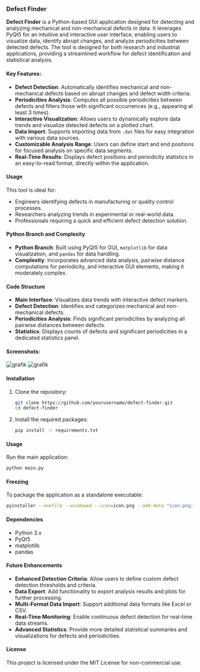 ### Defect Finder

**Defect Finder** is a Python-based GUI application designed for detecting and analyzing mechanical and non-mechanical defects in data. It leverages PyQt5 for an intuitive and interactive user interface, enabling users to visualize data, identify abrupt changes, and analyze periodicities between detected defects. The tool is designed for both research and industrial applications, providing a streamlined workflow for defect identification and statistical analysis.

#### Key Features:
- **Defect Detection**: Automatically identifies mechanical and non-mechanical defects based on abrupt changes and defect width criteria.
- **Periodicities Analysis**: Computes all possible periodicities between defects and filters those with significant occurrences (e.g., appearing at least 3 times).
- **Interactive Visualization**: Allows users to dynamically explore data trends and visualize detected defects on a plotted chart.
- **Data Import**: Supports importing data from `.dat` files for easy integration with various data sources.
- **Customizable Analysis Range**: Users can define start and end positions for focused analysis on specific data segments.
- **Real-Time Results**: Displays defect positions and periodicity statistics in an easy-to-read format, directly within the application.

#### Usage
This tool is ideal for:
- Engineers identifying defects in manufacturing or quality control processes.
- Researchers analyzing trends in experimental or real-world data.
- Professionals requiring a quick and efficient defect detection solution.

#### Python Branch and Complexity
- **Python Branch**: Built using PyQt5 for GUI, `matplotlib` for data visualization, and `pandas` for data handling.
- **Complexity**: Incorporates advanced data analysis, pairwise distance computations for periodicity, and interactive GUI elements, making it moderately complex.

#### Code Structure
- **Main Interface**: Visualizes data trends with interactive defect markers.
- **Defect Detection**: Identifies and categorizes mechanical and non-mechanical defects.
- **Periodicities Analysis**: Finds significant periodicities by analyzing all pairwise distances between defects.
- **Statistics**: Displays counts of defects and significant periodicities in a dedicated statistics panel.

#### Screenshots:

![grafik](https://github.com/user-attachments/assets/f3000a47-d68d-4c67-8389-f82a026d2329)
![grafik](https://github.com/user-attachments/assets/28460fee-92e2-42cf-accb-3a3459d4f532)

#### Installation
1. Clone the repository:
   ```sh
   git clone https://github.com/yourusername/defect-finder.git
   cd defect-finder
   ```

2. Install the required packages:
   ```sh
   pip install -r requirements.txt
   ```

#### Usage
Run the main application:
```sh
python main.py
```

#### Freezing
To package the application as a standalone executable:
```sh
pyinstaller --onefile --windowed --icon=icon.png --add-data "icon.png;." --name "Defect Finder" main.py
```

#### Dependencies
- Python 3.x
- PyQt5
- matplotlib
- pandas

#### Future Enhancements
- **Enhanced Detection Criteria**: Allow users to define custom defect detection thresholds and criteria.
- **Data Export**: Add functionality to export analysis results and plots for further processing.
- **Multi-Format Data Import**: Support additional data formats like Excel or CSV.
- **Real-Time Monitoring**: Enable continuous defect detection for real-time data streams.
- **Advanced Statistics**: Provide more detailed statistical summaries and visualizations for defects and periodicities.

#### License
This project is licensed under the MIT License for non-commercial use.
